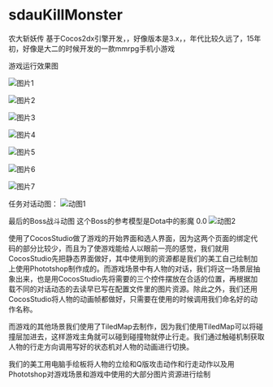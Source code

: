 # sdauKillMonster
农大斩妖传
基于Cocos2dx引擎开发，，好像版本是3.x，，年代比较久远了，15年初，好像是大二的时候开发的一款mmrpg手机小游戏

游戏运行效果图

![图片1](https://raw.githubusercontent.com/butyfrombupt/sdauKillMonster/master/jpg/%E5%9B%BE%E7%89%871.png)

![图片2](https://raw.githubusercontent.com/butyfrombupt/sdauKillMonster/master/jpg/%E5%9B%BE%E7%89%872.png)

![图片3](https://raw.githubusercontent.com/butyfrombupt/sdauKillMonster/master/jpg/%E5%9B%BE%E7%89%873.png)

![图片4](https://raw.githubusercontent.com/butyfrombupt/sdauKillMonster/master/jpg/%E5%9B%BE%E7%89%874.png)

![图片5](https://raw.githubusercontent.com/butyfrombupt/sdauKillMonster/master/jpg/%E5%9B%BE%E7%89%875.png)

![图片6](https://raw.githubusercontent.com/butyfrombupt/sdauKillMonster/master/jpg/%E5%9B%BE%E7%89%876.png)

![图片7](https://raw.githubusercontent.com/butyfrombupt/sdauKillMonster/master/jpg/%E5%9B%BE%E7%89%877.png)

任务对话动图：
![动图1](https://github.com/butyfrombupt/sdauKillMonster/blob/master/jpg/%E6%BC%94%E7%A4%BA%E8%A7%86%E9%A2%91%20(1).gif)

最后的Boss战斗动图
这个Boss的参考模型是Dota中的影魔 0.0
![动图2](https://github.com/butyfrombupt/sdauKillMonster/blob/master/jpg/%E6%BC%94%E7%A4%BA%E8%A7%86%E9%A2%91.gif)


使用了CocosStudio做了游戏的开始界面和选人界面，因为这两个页面的绑定代码的部分比较少，而且为了使游戏能给人以眼前一亮的感觉，我们就用CocosStudio先把静态界面做好，其中使用到的资源都是我们的美工自己绘制加上使用Phototshop制作成的。而游戏场景中有人物的对话，我们将这一场景层抽象出来，也是用CocosStudio先将需要的三个控件摆放在合适的位置，再根据加载不同的对话动态的去读早已写在配置文件里的图片资源。除此之外，我们还用CocosStudio将人物的动画帧都做好，只需要在使用的时候调用我们命名好的动作名称。

而游戏的其他场景我们使用了TiledMap去制作，因为我们使用TiledMap可以将碰撞层加进去，这样游戏主角就可以碰到碰撞物就停止行走。我们通过触碰机制获取人物的行走方向调用写好的状态机对人物的动画进行切换。

我们的美工用电脑手绘板将人物的立绘和Q版攻击动作和行走动作以及用Phototshop对游戏场景和游戏中使用的大部分图片资源进行绘制
